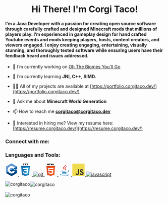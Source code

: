 <h1 align="center">Hi There! I'm Corgi Taco!</h1>
<h4>I’m a Java Developer with a passion for creating open source software through carefully crafted and designed Minecraft mods that millions of players play. I’m experienced in gameplay design for hand crafted Youtube events and mods keeping players, hosts, content creators, and viewers engaged. I enjoy creating engaging, entertaining, visually stunning, and thoroughly tested software while ensuring users have their feedback heard and issues addressed.</h4>

- 🔭 I’m currently working on [Oh The Biomes You'll Go](https://www.curseforge.com/minecraft/mc-mods/oh-the-biomes-youll-go)

- 🌱 I’m currently learning **JNI, C++, SIMD.**

- 👨‍💻 All of my projects are available at [https://portfolio.corgitaco.dev/](https://portfolio.corgitaco.dev/)

- 💬 Ask me about **Minecraft World Generation**

- 📫 How to reach me **corgitaco@corgitaco.dev**

- 📄 Interested in hiring me? View my resume here: [https://resume.corgitaco.dev/](https://resume.corgitaco.dev/)

<h3 align="left">Connect with me:</h3>
<p align="left">
</p>

<h3 align="left">Languages and Tools:</h3>
<p align="left"> <a href="https://www.w3schools.com/cpp/" target="_blank" rel="noreferrer"> <img src="https://raw.githubusercontent.com/devicons/devicon/master/icons/cplusplus/cplusplus-original.svg" alt="cplusplus" width="40" height="40"/> </a> <a href="https://www.w3schools.com/css/" target="_blank" rel="noreferrer"> <img src="https://raw.githubusercontent.com/devicons/devicon/master/icons/css3/css3-original-wordmark.svg" alt="css3" width="40" height="40"/> </a> <a href="https://git-scm.com/" target="_blank" rel="noreferrer"> <img src="https://www.vectorlogo.zone/logos/git-scm/git-scm-icon.svg" alt="git" width="40" height="40"/> </a> <a href="https://www.w3.org/html/" target="_blank" rel="noreferrer"> <img src="https://raw.githubusercontent.com/devicons/devicon/master/icons/html5/html5-original-wordmark.svg" alt="html5" width="40" height="40"/> </a> <a href="https://www.java.com" target="_blank" rel="noreferrer"> <img src="https://raw.githubusercontent.com/devicons/devicon/master/icons/java/java-original.svg" alt="java" width="40" height="40"/> </a> <a href="https://developer.mozilla.org/en-US/docs/Web/JavaScript" target="_blank" rel="noreferrer"> <img src="https://raw.githubusercontent.com/devicons/devicon/master/icons/javascript/javascript-original.svg" alt="javascript" width="40" height="40"/> </a> <a href="https://www.jetbrains.com/idea/" target="_blank" rel="noreferrer"> <img src="https://upload.wikimedia.org/wikipedia/commons/thumb/9/9c/IntelliJ_IDEA_Icon.svg/800px-IntelliJ_IDEA_Icon.svg.png" alt="javascript" width="40" height="40"/> </a> </p>

<p><img align="left" src="https://github-readme-stats.vercel.app/api/top-langs?username=corgitaco&show_icons=true&theme=dark&locale=en&layout=compact" alt="corgitaco" /></p>

<p><img align="center" src="https://github-readme-stats.vercel.app/api?username=corgitaco&show_icons=true&theme=dark&locale=en" alt="corgitaco" /></p>

<p><img align="center" src="https://github-readme-streak-stats.herokuapp.com/?user=corgitaco&theme=dark" alt="corgitaco" /></p>

